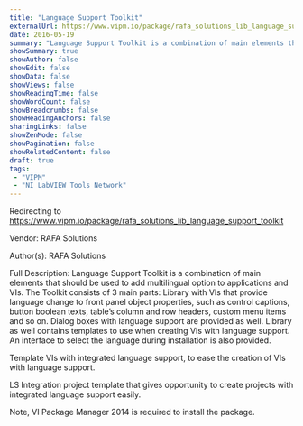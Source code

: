 ```yaml
---
title: "Language Support Toolkit"
externalUrl: https://www.vipm.io/package/rafa_solutions_lib_language_support_toolkit
date: 2016-05-19
summary: "Language Support Toolkit is a combination of main elements that should be used to add multilingual option to applications and VIs."
showSummary: true
showAuthor: false
showEdit: false
showData: false
showViews: false
showReadingTime: false
showWordCount: false
showBreadcrumbs: false
showHeadingAnchors: false
sharingLinks: false
showZenMode: false
showPagination: false
showRelatedContent: false
draft: true
tags:
 - "VIPM"
 - "NI LabVIEW Tools Network"
---
```


Redirecting to https://www.vipm.io/package/rafa_solutions_lib_language_support_toolkit

Vendor: RAFA Solutions

Author(s): RAFA Solutions
 
Full Description:
Language Support Toolkit is a combination of main elements that should be used to add multilingual option to applications and VIs.
The Toolkit consists of 3 main parts:
Library with VIs that provide language change to front panel object properties, such as control captions, button boolean texts, table’s column and row headers, custom menu items and so on. Dialog boxes with language support are provided as well. Library as well contains templates to use when creating VIs with language support. An interface to select the language during installation is also provided.

Template VIs with integrated language support, to ease the creation of VIs with language support.

LS Integration project template that gives opportunity to create projects with integrated language support easily.

Note, VI Package Manager 2014 is required to install the package.